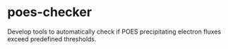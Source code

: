 # poes-checker
Develop tools to automatically check if POES precipitating electron fluxes exceed predefined thresholds.
